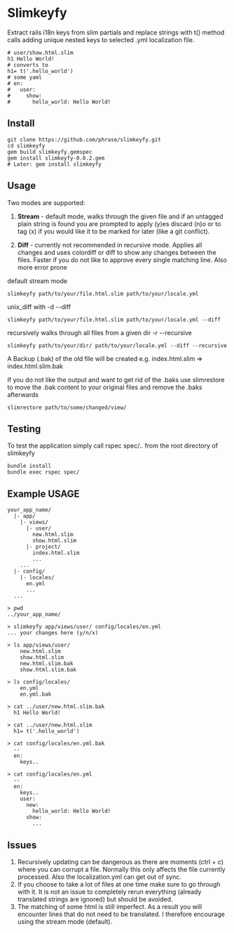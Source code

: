 Slimkeyfy
========
Extract rails i18n keys from slim partials and replace strings with t() method calls adding unique nested keys to selected .yml localization file.
```slim
# user/show.html.slim
h1 Hello World!
# converts to
h1= t('.hello_world') 
# some yaml
# en: 
#   user:
#     show:
#       hello_world: Hello World!
```

Install
------
```unix
git clone https://github.com/phrase/slimkeyfy.git 
cd slimkeyfy
gem build slimkeyfy.gemspec
gem install slimkeyfy-0.0.2.gem
# Later: gem install slimkeyfy
```
Usage
-----
Two modes are supported:

1. **Stream** - default mode, walks through the given file and if an untagged plain string is found you are prompted to apply (y)es discard (n)o or to tag (x) if you would like it to be marked for later (like a git conflict).

2. **Diff** - currently not recommended in recursive mode. Applies all changes and uses colordiff or diff to show any changes between the files. Faster if you do not like to approve every single matching line. Also more error prone

default stream mode
```unix
slimkeyfy path/to/your/file.html.slim path/to/your/locale.yml
```
unix_diff with -d --diff
```unix
slimkeyfy path/to/your/file.html.slim path/to/your/locale.yml --diff
```
recursively walks through all files from a given dir -r --recursive
```unix
slimkeyfy path/to/your/dir/ path/to/your/locale.yml --diff --recursive
```
A Backup (.bak) of the old file will be created e.g. index.html.slim => index.html.slim.bak

If you do not like the output and want to get rid of the .baks use slimrestore to move the .bak content to your original files and remove the .baks afterwards
```unix
slimrestore path/to/some/changed/view/
```

Testing
-----

To test the application simply call rspec spec/.. from the root directory of slimkeyfy

```unix
bundle install
bundle exec rspec spec/
```

Example USAGE
-------------
```unix
your_app_name/
  |- app/
    |- views/
      |- user/
        new.html.slim
        show.html.slim
      |- project/
        index.html.slim
        ...
    ...
  |- config/
    |- locales/
      en.yml
      ...
  ...

> pwd
../your_app_name/
 
> slimkeyfy app/views/user/ config/locales/en.yml
... your changes here (y/n/x)

> ls app/views/user/
    new.html.slim
    show.html.slim
    new.html.slim.bak
    show.html.slim.bak
    
> ls config/locales/
    en.yml
    en.yml.bak
    
> cat ../user/new.html.slim.bak
  h1 Hello World!
    
> cat ../user/new.html.slim
  h1= t('.hello_world')
 
> cat config/locales/en.yml.bak
  --
  en:
    keys..
          
> cat config/locales/en.yml
  --
  en:
    keys..
    user:
      new:
        hello_world: Hello World!
      show:
        ...
```
Issues
------

1. Recursively updating can be dangerous as there are moments (ctrl + c) where you can corrupt a file. Normally this only affects the file currently processed. Also the localization.yml can get out of sync.
2. If you choose to take a lot of files at one time make sure to go through with it. It is not an issue to completely rerun everything (already translated strings are ignored) but should be avoided.
3. The matching of some html is still imperfect. As a result you will encounter lines that do not need to be translated. I therefore encourage using the stream mode (default).




